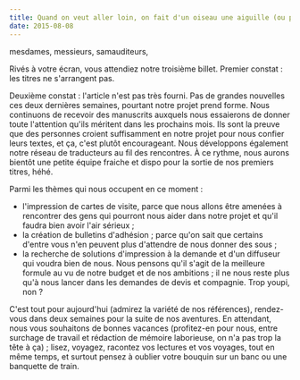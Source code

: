 ```yaml
---
title: Quand on veut aller loin, on fait d'un oiseau une aiguille (ou presque)
date: 2015-08-08
---
```

mesdames, messieurs, samauditeurs,

Rivés à votre écran, vous attendiez notre troisième billet. Premier constat : les titres ne s'arrangent pas.

Deuxième constat : l'article n'est pas très fourni. Pas de grandes nouvelles ces deux dernières semaines, pourtant notre projet prend forme. Nous continuons de recevoir des manuscrits auxquels nous essaierons de donner toute l'attention qu'ils méritent dans les prochains mois. Ils sont la preuve que des personnes croient suffisamment en notre projet pour nous confier leurs textes, et ça, c'est plutôt encourageant. Nous développons également notre réseau de traducteurs au fil des rencontres. À ce rythme, nous aurons bientôt une petite équipe fraiche et dispo pour la sortie de nos premiers titres, héhé.

Parmi les thèmes qui nous occupent en ce moment :
- l'impression de cartes de visite, parce que nous allons être amenées à rencontrer des gens qui pourront nous aider dans notre projet et qu'il faudra bien avoir l'air sérieux ;
- la création de bulletins d'adhésion ; parce qu'on sait que certains d'entre vous n'en peuvent plus d'attendre de nous donner des sous ;
- la recherche de solutions d'impression à la demande et d'un diffuseur qui voudra bien de nous. Nous pensons qu'il s'agit de la meilleure formule au vu de notre budget et de nos ambitions ; il ne nous reste plus qu'à nous lancer dans les demandes de devis et compagnie. Trop youpi, non ?

C'est tout pour aujourd'hui (admirez la variété de nos références), rendez-vous dans deux semaines pour la suite de nos aventures. En attendant, nous vous souhaitons de bonnes vacances (profitez-en pour nous, entre surchage de travail et rédaction de mémoire laborieuse, on n'a pas trop la tête à ça) ; lisez, voyagez, racontez vos lectures et vos voyages, tout en même temps, et surtout pensez à oublier votre bouquin sur un banc ou une banquette de train.